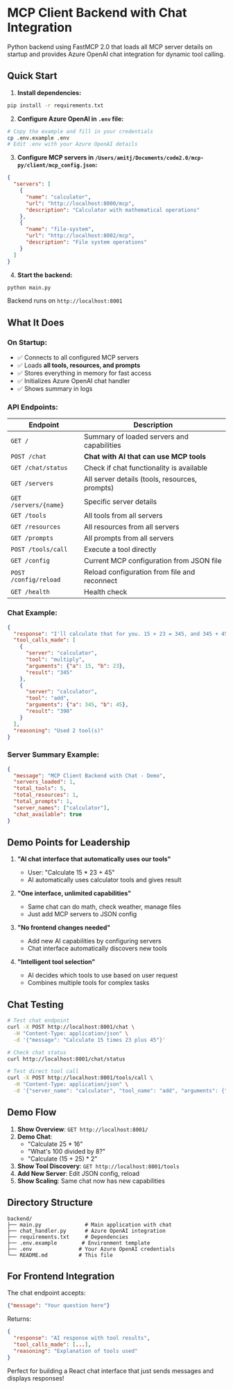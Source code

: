 # MCP Client Backend with Chat Integration

Python backend using FastMCP 2.0 that loads all MCP server details on startup and provides Azure OpenAI chat integration for dynamic tool calling.

## Quick Start

1. **Install dependencies:**
```bash
pip install -r requirements.txt
```

2. **Configure Azure OpenAI in `.env` file:**
```bash
# Copy the example and fill in your credentials
cp .env.example .env
# Edit .env with your Azure OpenAI details
```

3. **Configure MCP servers in `/Users/amitj/Documents/code2.0/mcp-py/client/mcp_config.json`:**
```json
{
  "servers": [
    {
      "name": "calculator",
      "url": "http://localhost:8000/mcp",
      "description": "Calculator with mathematical operations"
    },
    {
      "name": "file-system",
      "url": "http://localhost:8002/mcp",
      "description": "File system operations"
    }
  ]
}
```

4. **Start the backend:**
```bash
python main.py
```

Backend runs on `http://localhost:8001`

## What It Does

### On Startup:
- ✅ Connects to all configured MCP servers
- ✅ Loads **all tools, resources, and prompts**
- ✅ Stores everything in memory for fast access
- ✅ Initializes Azure OpenAI chat handler
- ✅ Shows summary in logs

### API Endpoints:

| Endpoint | Description |
|----------|-------------|
| `GET /` | Summary of loaded servers and capabilities |
| `POST /chat` | **Chat with AI that can use MCP tools** |
| `GET /chat/status` | Check if chat functionality is available |
| `GET /servers` | All server details (tools, resources, prompts) |
| `GET /servers/{name}` | Specific server details |
| `GET /tools` | All tools from all servers |
| `GET /resources` | All resources from all servers |
| `GET /prompts` | All prompts from all servers |
| `POST /tools/call` | Execute a tool directly |
| `GET /config` | Current MCP configuration from JSON file |
| `POST /config/reload` | Reload configuration from file and reconnect |
| `GET /health` | Health check |

### Chat Example:
```json
{
  "response": "I'll calculate that for you. 15 × 23 = 345, and 345 + 45 = 390.",
  "tool_calls_made": [
    {
      "server": "calculator",
      "tool": "multiply", 
      "arguments": {"a": 15, "b": 23},
      "result": "345"
    },
    {
      "server": "calculator",
      "tool": "add",
      "arguments": {"a": 345, "b": 45}, 
      "result": "390"
    }
  ],
  "reasoning": "Used 2 tool(s)"
}
```

### Server Summary Example:
```json
{
  "message": "MCP Client Backend with Chat - Demo",
  "servers_loaded": 1,
  "total_tools": 5,
  "total_resources": 1,
  "total_prompts": 1,
  "server_names": ["calculator"],
  "chat_available": true
}
```

## Demo Points for Leadership

1. **"AI chat interface that automatically uses our tools"**
   - User: "Calculate 15 * 23 + 45"
   - AI automatically uses calculator tools and gives result

2. **"One interface, unlimited capabilities"**
   - Same chat can do math, check weather, manage files
   - Just add MCP servers to JSON config

3. **"No frontend changes needed"**
   - Add new AI capabilities by configuring servers
   - Chat interface automatically discovers new tools

4. **"Intelligent tool selection"**
   - AI decides which tools to use based on user request
   - Combines multiple tools for complex tasks

## Chat Testing

```bash
# Test chat endpoint
curl -X POST http://localhost:8001/chat \
  -H "Content-Type: application/json" \
  -d '{"message": "Calculate 15 times 23 plus 45"}'

# Check chat status
curl http://localhost:8001/chat/status

# Test direct tool call
curl -X POST http://localhost:8001/tools/call \
  -H "Content-Type: application/json" \
  -d '{"server_name": "calculator", "tool_name": "add", "arguments": {"a": 5, "b": 3}}'
```

## Demo Flow

1. **Show Overview**: `GET http://localhost:8001/`
2. **Demo Chat**: 
   - "Calculate 25 * 16"
   - "What's 100 divided by 8?"
   - "Calculate (15 + 25) * 2"
3. **Show Tool Discovery**: `GET http://localhost:8001/tools`
4. **Add New Server**: Edit JSON config, reload
5. **Show Scaling**: Same chat now has new capabilities

## Directory Structure
```
backend/
├── main.py              # Main application with chat
├── chat_handler.py      # Azure OpenAI integration
├── requirements.txt     # Dependencies
├── .env.example        # Environment template
├── .env               # Your Azure OpenAI credentials
└── README.md          # This file
```

## For Frontend Integration

The chat endpoint accepts:
```json
{"message": "Your question here"}
```

Returns:
```json
{
  "response": "AI response with tool results",
  "tool_calls_made": [...],
  "reasoning": "Explanation of tools used"
}
```

Perfect for building a React chat interface that just sends messages and displays responses!
